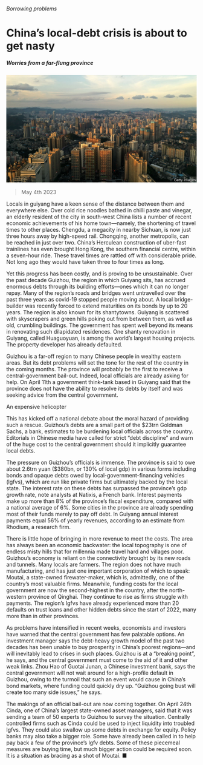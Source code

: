 ###### Borrowing problems

# China’s local-debt crisis is about to get nasty 

##### Worries from a far-flung province 

![image](images/20230506_FNP002.jpg) 

> May 4th 2023 

Locals in guiyang have a keen sense of the distance between them and everywhere else. Over cold rice noodles bathed in chilli paste and vinegar, an elderly resident of the city in south-west China lists a number of recent economic achievements of his home town—namely, the shortening of travel times to other places. Chengdu, a megacity in nearby Sichuan, is now just three hours away by high-speed rail. Chongqing, another metropolis, can be reached in just over two. China’s Herculean construction of uber-fast trainlines has even brought Hong Kong, the southern financial centre, within a seven-hour ride. These travel times are rattled off with considerable pride. Not long ago they would have taken three to four times as long. 

Yet this progress has been costly, and is proving to be unsustainable. Over the past decade Guizhou, the region in which Guiyang sits, has accrued enormous debts through its building efforts—ones which it can no longer repay. Many of the region’s roads and bridges went untravelled over the past three years as covid-19 stopped people moving about. A local bridge-builder was recently forced to extend maturities on its bonds by up to 20 years. The region is also known for its shantytowns. Guiyang is scattered with skyscrapers and green hills poking out from between them, as well as old, crumbling buildings. The government has spent well beyond its means in renovating such dilapidated residences. One shanty renovation in Guiyang, called Huaguoyuan, is among the world’s largest housing projects. The property developer has already defaulted.

Guizhou is a far-off region to many Chinese people in wealthy eastern areas. But its debt problems will set the tone for the rest of the country in the coming months. The province will probably be the first to receive a central-government bail-out. Indeed, local officials are already asking for help. On April 11th a government think-tank based in Guiyang said that the province does not have the ability to resolve its debts by itself and was seeking advice from the central government. 

An expensive helicopter

This has kicked off a national debate about the moral hazard of providing such a rescue. Guizhou’s debts are a small part of the $23trn Goldman Sachs, a bank, estimates to be burdening local officials across the country. Editorials in Chinese media have called for strict “debt discipline” and warn of the huge cost to the central government should it implicitly guarantee local debts.

The pressure on Guizhou’s officials is immense. The province is said to owe about 2.6trn yuan ($380bn, or 130% of local gdp) in various forms including bonds and opaque debts owed by local-government-financing vehicles (lgfvs), which are run like private firms but ultimately backed by the local state. The interest rate on these debts has surpassed the province’s gdp growth rate, note analysts at Natixis, a French bank. Interest payments make up more than 8% of the province’s fiscal expenditure, compared with a national average of 6%. Some cities in the province are already spending most of their funds merely to pay off debt. In Guiyang annual interest payments equal 56% of yearly revenues, according to an estimate from Rhodium, a research firm. 

There is little hope of bringing in more revenue to meet the costs. The area has always been an economic backwater: the local topography is one of endless misty hills that for millennia made travel hard and villages poor. Guizhou’s economy is reliant on the connectivity brought by its new roads and tunnels. Many locals are farmers. The region does not have much manufacturing, and has just one important corporation of which to speak: Moutai, a state-owned firewater-maker, which is, admittedly, one of the country’s most valuable firms. Meanwhile, funding costs for the local government are now the second-highest in the country, after the north-western province of Qinghai. They continue to rise as firms struggle with payments. The region’s lgfvs have already experienced more than 20 defaults on trust loans and other hidden debts since the start of 2022, many more than in other provinces.

As problems have intensified in recent weeks, economists and investors have warned that the central government has few palatable options. An investment manager says the debt-heavy growth model of the past two decades has been unable to buy prosperity in China’s poorest regions—and will inevitably lead to crises in such places. Guizhou is at a “breaking point”, he says, and the central government must come to the aid of it and other weak links. Zhou Hao of Guotai Junan, a Chinese investment bank, says the central government will not wait around for a high-profile default in Guizhou, owing to the turmoil that such an event would cause in China’s bond markets, where funding could quickly dry up. “Guizhou going bust will create too many side issues,” he says.

The makings of an official bail-out are now coming together. On April 24th Cinda, one of China’s largest state-owned asset managers, said that it was sending a team of 50 experts to Guizhou to survey the situation. Centrally controlled firms such as Cinda could be used to inject liquidity into troubled lgfvs. They could also swallow up some debts in exchange for equity. Policy banks may also take a bigger role. Some have already been called in to help pay back a few of the province’s lgfv debts. Some of these piecemeal measures are buying time, but much bigger action could be required soon. It is a situation as bracing as a shot of Moutai. ■


